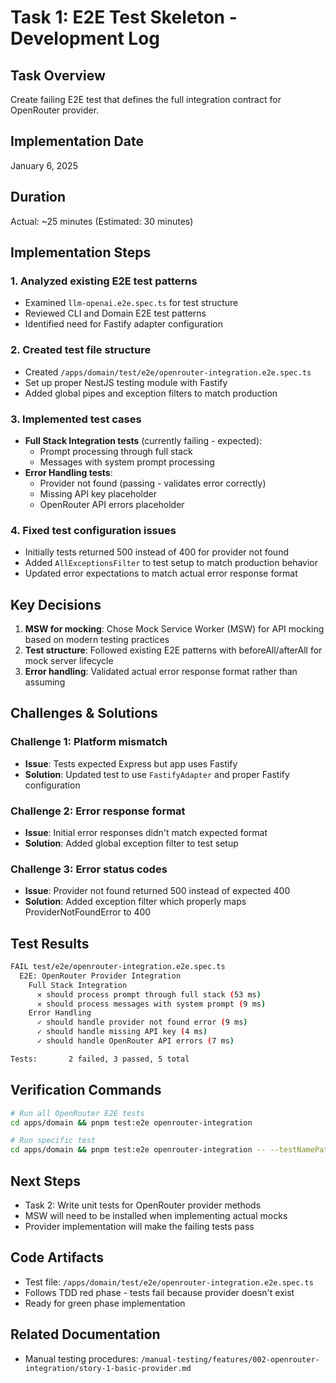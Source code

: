 # Task 1: E2E Test Skeleton - Development Log

## Task Overview
Create failing E2E test that defines the full integration contract for OpenRouter provider.

## Implementation Date
January 6, 2025

## Duration
Actual: ~25 minutes (Estimated: 30 minutes)

## Implementation Steps

### 1. Analyzed existing E2E test patterns
- Examined `llm-openai.e2e.spec.ts` for test structure
- Reviewed CLI and Domain E2E test patterns
- Identified need for Fastify adapter configuration

### 2. Created test file structure
- Created `/apps/domain/test/e2e/openrouter-integration.e2e.spec.ts`
- Set up proper NestJS testing module with Fastify
- Added global pipes and exception filters to match production

### 3. Implemented test cases
- **Full Stack Integration tests** (currently failing - expected):
  - Prompt processing through full stack
  - Messages with system prompt processing
- **Error Handling tests**:
  - Provider not found (passing - validates error correctly)
  - Missing API key placeholder
  - OpenRouter API errors placeholder

### 4. Fixed test configuration issues
- Initially tests returned 500 instead of 400 for provider not found
- Added `AllExceptionsFilter` to test setup to match production behavior
- Updated error expectations to match actual error response format

## Key Decisions

1. **MSW for mocking**: Chose Mock Service Worker (MSW) for API mocking based on modern testing practices
2. **Test structure**: Followed existing E2E patterns with beforeAll/afterAll for mock server lifecycle
3. **Error handling**: Validated actual error response format rather than assuming

## Challenges & Solutions

### Challenge 1: Platform mismatch
- **Issue**: Tests expected Express but app uses Fastify
- **Solution**: Updated test to use `FastifyAdapter` and proper Fastify configuration

### Challenge 2: Error response format
- **Issue**: Initial error responses didn't match expected format
- **Solution**: Added global exception filter to test setup

### Challenge 3: Error status codes
- **Issue**: Provider not found returned 500 instead of expected 400
- **Solution**: Added exception filter which properly maps ProviderNotFoundError to 400

## Test Results

```bash
FAIL test/e2e/openrouter-integration.e2e.spec.ts
  E2E: OpenRouter Provider Integration
    Full Stack Integration
      ✕ should process prompt through full stack (53 ms)
      ✕ should process messages with system prompt (9 ms)
    Error Handling
      ✓ should handle provider not found error (9 ms)
      ✓ should handle missing API key (4 ms)
      ✓ should handle OpenRouter API errors (7 ms)

Tests:       2 failed, 3 passed, 5 total
```

## Verification Commands

```bash
# Run all OpenRouter E2E tests
cd apps/domain && pnpm test:e2e openrouter-integration

# Run specific test
cd apps/domain && pnpm test:e2e openrouter-integration -- --testNamePattern="should handle provider not found"
```

## Next Steps

- Task 2: Write unit tests for OpenRouter provider methods
- MSW will need to be installed when implementing actual mocks
- Provider implementation will make the failing tests pass

## Code Artifacts

- Test file: `/apps/domain/test/e2e/openrouter-integration.e2e.spec.ts`
- Follows TDD red phase - tests fail because provider doesn't exist
- Ready for green phase implementation

## Related Documentation

- Manual testing procedures: `/manual-testing/features/002-openrouter-integration/story-1-basic-provider.md`